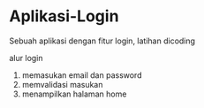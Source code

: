 # Aplikasi-Login
Sebuah aplikasi dengan fitur login, latihan dicoding

alur login
1. memasukan email dan password
2. memvalidasi masukan
3. menampilkan halaman home
